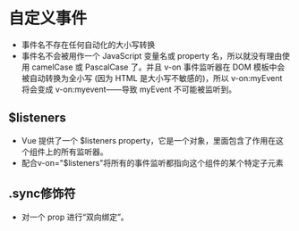 # 自定义事件
- 事件名不存在任何自动化的大小写转换
- 事件名不会被用作一个 JavaScript 变量名或 property 名，所以就没有理由使用 camelCase 或 PascalCase 了。并且 v-on 事件监听器在 DOM 模板中会被自动转换为全小写 (因为 HTML 是大小写不敏感的)，所以 v-on:myEvent 将会变成 v-on:myevent——导致 myEvent 不可能被监听到。
## $listeners
- Vue 提供了一个 $listeners property，它是一个对象，里面包含了作用在这个组件上的所有监听器。
- 配合v-on="$listeners"将所有的事件监听都指向这个组件的某个特定子元素
## .sync修饰符
- 对一个 prop 进行“双向绑定”。